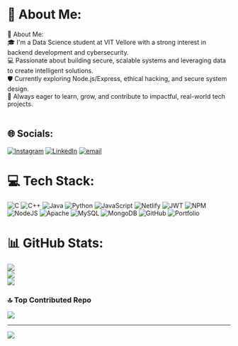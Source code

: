 # 💫 About Me:
💫 About Me:<br>🎓 I'm a Data Science student at VIT Vellore with a strong interest in backend development and cybersecurity.<br>💻 Passionate about building secure, scalable systems and leveraging data to create intelligent solutions.<br>🛡️ Currently exploring Node.js/Express, ethical hacking, and secure system design.<br>🚀 Always eager to learn, grow, and contribute to impactful, real-world tech projects.<br><br>


## 🌐 Socials:
[![Instagram](https://img.shields.io/badge/Instagram-%23E4405F.svg?logo=Instagram&logoColor=white)](https://instagram.com/vyomkhuranaa) [![LinkedIn](https://img.shields.io/badge/LinkedIn-%230077B5.svg?logo=linkedin&logoColor=white)](https://linkedin.com/in/vyomkhurana) [![email](https://img.shields.io/badge/Email-D14836?logo=gmail&logoColor=white)](mailto:vyomkhurana846@gmail.com) 

# 💻 Tech Stack:
![C](https://img.shields.io/badge/c-%2300599C.svg?style=for-the-badge&logo=c&logoColor=white) ![C++](https://img.shields.io/badge/c++-%2300599C.svg?style=for-the-badge&logo=c%2B%2B&logoColor=white) ![Java](https://img.shields.io/badge/java-%23ED8B00.svg?style=for-the-badge&logo=openjdk&logoColor=white) ![Python](https://img.shields.io/badge/python-3670A0?style=for-the-badge&logo=python&logoColor=ffdd54) ![JavaScript](https://img.shields.io/badge/javascript-%23323330.svg?style=for-the-badge&logo=javascript&logoColor=%23F7DF1E) ![Netlify](https://img.shields.io/badge/netlify-%23000000.svg?style=for-the-badge&logo=netlify&logoColor=#00C7B7) ![JWT](https://img.shields.io/badge/JWT-black?style=for-the-badge&logo=JSON%20web%20tokens) ![NPM](https://img.shields.io/badge/NPM-%23CB3837.svg?style=for-the-badge&logo=npm&logoColor=white) ![NodeJS](https://img.shields.io/badge/node.js-6DA55F?style=for-the-badge&logo=node.js&logoColor=white) ![Apache](https://img.shields.io/badge/apache-%23D42029.svg?style=for-the-badge&logo=apache&logoColor=white) ![MySQL](https://img.shields.io/badge/mysql-4479A1.svg?style=for-the-badge&logo=mysql&logoColor=white) ![MongoDB](https://img.shields.io/badge/MongoDB-%234ea94b.svg?style=for-the-badge&logo=mongodb&logoColor=white) ![GitHub](https://img.shields.io/badge/github-%23121011.svg?style=for-the-badge&logo=github&logoColor=white) ![Portfolio](https://img.shields.io/badge/Portfolio-%23000000.svg?style=for-the-badge&logo=firefox&logoColor=#FF7139)
# 📊 GitHub Stats:
![](https://github-readme-stats.vercel.app/api?username=Vyomkhurana&theme=dark&hide_border=false&include_all_commits=true&count_private=true)<br/>
![](https://nirzak-streak-stats.vercel.app/?user=Vyomkhurana&theme=dark&hide_border=false)<br/>
![](https://github-readme-stats.vercel.app/api/top-langs/?username=Vyomkhurana&theme=dark&hide_border=false&include_all_commits=true&count_private=true&layout=compact)

### 🔝 Top Contributed Repo
![](https://github-contributor-stats.vercel.app/api?username=Vyomkhurana&limit=5&theme=dark&combine_all_yearly_contributions=true)

---
[![](https://visitcount.itsvg.in/api?id=Vyomkhurana&icon=0&color=0)](https://visitcount.itsvg.in)

<!-- Proudly created with GPRM ( https://gprm.itsvg.in ) -->
